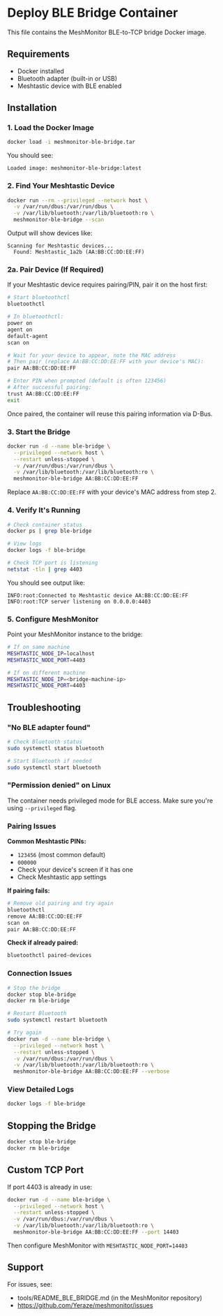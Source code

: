 # Deploy BLE Bridge Container

This file contains the MeshMonitor BLE-to-TCP bridge Docker image.

## Requirements

- Docker installed
- Bluetooth adapter (built-in or USB)
- Meshtastic device with BLE enabled

## Installation

### 1. Load the Docker Image

```bash
docker load -i meshmonitor-ble-bridge.tar
```

You should see:
```
Loaded image: meshmonitor-ble-bridge:latest
```

### 2. Find Your Meshtastic Device

```bash
docker run --rm --privileged --network host \
  -v /var/run/dbus:/var/run/dbus \
  -v /var/lib/bluetooth:/var/lib/bluetooth:ro \
  meshmonitor-ble-bridge --scan
```

Output will show devices like:
```
Scanning for Meshtastic devices...
  Found: Meshtastic_1a2b (AA:BB:CC:DD:EE:FF)
```

### 2a. Pair Device (If Required)

If your Meshtastic device requires pairing/PIN, pair it on the host first:

```bash
# Start bluetoothctl
bluetoothctl

# In bluetoothctl:
power on
agent on
default-agent
scan on

# Wait for your device to appear, note the MAC address
# Then pair (replace AA:BB:CC:DD:EE:FF with your device's MAC):
pair AA:BB:CC:DD:EE:FF

# Enter PIN when prompted (default is often 123456)
# After successful pairing:
trust AA:BB:CC:DD:EE:FF
exit
```

Once paired, the container will reuse this pairing information via D-Bus.

### 3. Start the Bridge

```bash
docker run -d --name ble-bridge \
  --privileged --network host \
  --restart unless-stopped \
  -v /var/run/dbus:/var/run/dbus \
  -v /var/lib/bluetooth:/var/lib/bluetooth:ro \
  meshmonitor-ble-bridge AA:BB:CC:DD:EE:FF
```

Replace `AA:BB:CC:DD:EE:FF` with your device's MAC address from step 2.

### 4. Verify It's Running

```bash
# Check container status
docker ps | grep ble-bridge

# View logs
docker logs -f ble-bridge

# Check TCP port is listening
netstat -tln | grep 4403
```

You should see output like:
```
INFO:root:Connected to Meshtastic device AA:BB:CC:DD:EE:FF
INFO:root:TCP server listening on 0.0.0.0:4403
```

### 5. Configure MeshMonitor

Point your MeshMonitor instance to the bridge:

```bash
# If on same machine
MESHTASTIC_NODE_IP=localhost
MESHTASTIC_NODE_PORT=4403

# If on different machine
MESHTASTIC_NODE_IP=<bridge-machine-ip>
MESHTASTIC_NODE_PORT=4403
```

## Troubleshooting

### "No BLE adapter found"

```bash
# Check Bluetooth status
sudo systemctl status bluetooth

# Start Bluetooth if needed
sudo systemctl start bluetooth
```

### "Permission denied" on Linux

The container needs privileged mode for BLE access. Make sure you're using `--privileged` flag.

### Pairing Issues

**Common Meshtastic PINs:**
- `123456` (most common default)
- `000000`
- Check your device's screen if it has one
- Check Meshtastic app settings

**If pairing fails:**
```bash
# Remove old pairing and try again
bluetoothctl
remove AA:BB:CC:DD:EE:FF
scan on
pair AA:BB:CC:DD:EE:FF
```

**Check if already paired:**
```bash
bluetoothctl paired-devices
```

### Connection Issues

```bash
# Stop the bridge
docker stop ble-bridge
docker rm ble-bridge

# Restart Bluetooth
sudo systemctl restart bluetooth

# Try again
docker run -d --name ble-bridge \
  --privileged --network host \
  --restart unless-stopped \
  -v /var/run/dbus:/var/run/dbus \
  -v /var/lib/bluetooth:/var/lib/bluetooth:ro \
  meshmonitor-ble-bridge AA:BB:CC:DD:EE:FF --verbose
```

### View Detailed Logs

```bash
docker logs -f ble-bridge
```

## Stopping the Bridge

```bash
docker stop ble-bridge
docker rm ble-bridge
```

## Custom TCP Port

If port 4403 is already in use:

```bash
docker run -d --name ble-bridge \
  --privileged --network host \
  --restart unless-stopped \
  -v /var/run/dbus:/var/run/dbus \
  -v /var/lib/bluetooth:/var/lib/bluetooth:ro \
  meshmonitor-ble-bridge AA:BB:CC:DD:EE:FF --port 14403
```

Then configure MeshMonitor with `MESHTASTIC_NODE_PORT=14403`

## Support

For issues, see:
- tools/README_BLE_BRIDGE.md (in the MeshMonitor repository)
- https://github.com/Yeraze/meshmonitor/issues
